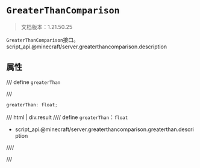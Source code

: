 # `GreaterThanComparison`

> 文档版本：1.21.50.25

`GreaterThanComparison`接口。script_api.@minecraft/server.greaterthancomparison.description

## 属性

/// define
`greaterThan`


///

```js
greaterThan: float;
```

/// html | div.result
//// define
`greaterThan`：`float`

- script_api.@minecraft/server.greaterthancomparison.greaterthan.description


////

///

